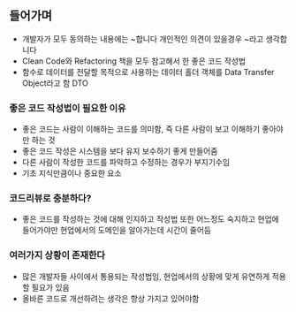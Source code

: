 ## 들어가며
- 개발자가 모두 동의하는 내용에는 ~합니다 개인적인 의견이 있을경우 ~라고 생각합니다
- Clean Code와 Refactoring 책을 모두 참고해서 한 좋은 코드 작성법
- 함수로 데이터를 전달할 목적으로 사용하는 데이터 홀더 객체를 Data Transfer Object라고 함 DTO

### 좋은 코드 작성법이 필요한 이유

- 좋은 코드는 사람이 이해하는 코드를 의미함, 즉 다른 사람이 보고 이해하기 좋아야만 하는 것
- 좋은 코드 작성은 시스템을 보다 유지 보수하기 좋게 만들어줌
- 다른 사람이 작성한 코드를 파악하고 수정하는 경우가 부지기수임
- 기초 지식만큼이나 중요한 요소

### 코드리뷰로 충분하다?

- 좋은 코드를 작성하는 것에 대해 인지하고 작성법 또한 어느정도 숙지하고 현업에 들어가야만 현업에서의 도메인을 알아가는데 시간이 줄어듬

### 여러가지 상황이 존재한다

- 많은 개발자들 사이에서 통용되는 작성법임, 현업에서의 상황에 맞게 유연하게 적용할 필요가 있음
- 올바른 코드로 개선하려는 생각은 항상 가지고 있어야함
